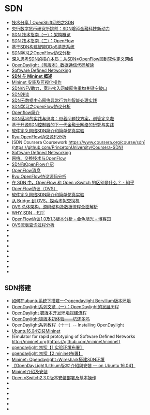 # SDN


*   [技术分享 | OpenShift网络之SDN](http://dockone.io/article/8204)
*   [央行数字货币研究所姚前：SDN增添金融科技新动力](http://www.iyiou.com/p/65926)
*   [SDN 技术指南（一）：架构概览](https://riboseyim.github.io/2017/05/12/SDN/)
*   [SDN 技术指南（二）：OpenFlow](https://riboseyim.github.io/2017/08/22/SDN-OpenFlow/)
*   [基于SDN构建智能DDoS清洗系统](http://blog.nsfocus.net/sdn-ddos-cleaning-system)
*   [SDN学习之OpenFlow协议分析](http://www.cnblogs.com/sgatbl/p/6822154.html)
*   [深入思考SDN的核心本质：从SDN=OpenFlow回到软件定义网络](https://www.sdnlab.com/8078.html)
*   [OpenDaylight（氢版本）数据通信代码解读](http://blog.sina.com.cn/s/blog_138c6e98e0102viuv.html)
*   [Software Defined Networking](https://www.coursera.org/learn/sdn)
*   [**SDN 与 Mininet 概述**](https://blog.csdn.net/Neo233/article/details/79763221)
*   [Mininet 安装及可视化操作](https://blog.csdn.net/asneverbefore/article/details/78916645)
*   [SDN/NFV助力，宽带接入网成网络重构关键突破口](http://www.d1net.com/data/vendor/484656.html)
*   [SDN浅谈](https://www.tuicool.com/articles/Q3uQf2)
*   [SDN云数据中心网络异常行为的智能处理实践](http://cloud.51cto.com/art/201711/558419.htm)
*   [SDN学习之OpenFlow协议分析](http://www.cnblogs.com/sgatbl/p/6822154.html)
*   [Openflow简介](https://www.tuicool.com/articles/FnqYVb)
*   [SDN落地的实践与思考：带着问题找方案，别管定义啦](https://www.sdnlab.com/4433.html)
*   [基于开源SDN控制器的下一代金融云网络的研究与实践](http://geek.csdn.net/news/detail/256569?utm_source=tuicool&utm_medium=referral)
*   [软件定义网络SDN简介和简单仿真实验](http://blog.nsfocus.net/%E8%BD%AF%E4%BB%B6%E5%AE%9A%E4%B9%89%E7%BD%91%E7%BB%9Csdn%E7%AE%80%E4%BB%8B%E5%92%8C%E7%AE%80%E5%8D%95%E4%BB%BF%E7%9C%9F%E5%AE%9E%E9%AA%8C/?utm_source=tuicool&utm_medium=referral)
*   [Ryu:OpenFlow协议源码分析](http://www.sdnlab.com/12838.html?utm_source=tuicool&utm_medium=referral)
*   [SDN Coursera Coursework https://www.coursera.org/course/sdn](https://github.com/PrincetonUniversity/Coursera-SDN)
*   [Software Defined Networking](https://zh.coursera.org/learn/sdn?tdsourcetag=s_pctim_aiomsg)
*   [网络、交换技术与OpenFlow](http://tech.ifeng.com/a/20180328/44921976_0.shtml?utm_source=tuicool&utm_medium=referral)
*   [SDN和OpenFlow介绍](http://www.just4coding.com/blog/2016/12/31/introducing-openflow/?utm_source=tuicool&utm_medium=referral)
*   [OpenFlow消息](http://www.cnblogs.com/zhanglei93/p/5003326.html?utm_source=tuicool&utm_medium=referral)
*   [Ryu:OpenFlow协议源码分析](http://www.muzixing.com/pages/2015/07/24/ryuopenflowxie-yi-yuan-ma-fen-xi.html?utm_source=tuicool&utm_medium=referral)
*   [在 SDN 中，OpenFlow 和 Open vSwitch 的区别是什么？ - 知乎](https://www.zhihu.com/question/24178046)
*   [OpenFlow协议（OVS）](http://www.cnblogs.com/liangan/p/5589214.html?utm_source=tuicool&utm_medium=referral)
*   [软件定义网络SDN简介和简单仿真实验](http://blog.nsfocus.net/%E8%BD%AF%E4%BB%B6%E5%AE%9A%E4%B9%89%E7%BD%91%E7%BB%9Csdn%E7%AE%80%E4%BB%8B%E5%92%8C%E7%AE%80%E5%8D%95%E4%BB%BF%E7%9C%9F%E5%AE%9E%E9%AA%8C/?utm_source=tuicool&utm_medium=referral)
*   [从 Bridge 到 OVS，探索虚拟交换机](http://www.cnblogs.com/bakari/p/8097439.html?utm_source=tuicool&utm_medium=referral)
*   [OVS 总体架构、源码结构及数据流程全面解析](http://www.cnblogs.com/bakari/p/8097478.html?utm_source=tuicool&utm_medium=referral)
*   [WHY SDN - 知乎](https://zhuanlan.zhihu.com/p/49849558)
*   [OpenFlow协议1.0及1.3版本分析 - 金色旭光 - 博客园](http://www.cnblogs.com/goldsunshine/p/7262484.html?utm_source=tuicool&utm_medium=referral)
*   [OVS流表查询过程分析](https://blog.csdn.net/vonzhoufz/article/details/36005667?utm_source=tuicool&utm_medium=referral)
*   []()
*   []()
*   []()
*   []()
*   []()
*   []()
*   []()
*   []()
*   []()

## SDN搭建
*   [如何在ubuntu系统下搭建一个opendaylight Beryllium版本环境](https://www.aliyun.com/jiaocheng/153349.html?spm=5176.100033.2.7.5999778bYvn9Vs)
*   [OpenDaylight系列文章（一）：OpenDaylight的发展历程](https://www.sdnlab.com/community/article/odl/955)
*   [OpenDaylight 铍版本开发环境搭建流程](https://www.aliyun.com/jiaocheng/129664.html?spm=5176.100033.2.5.5999778bYvn9Vs)
*   [OpenDaylight铍版本初体验——坑还多吗](https://www.sdnlab.com/15943.html)
*   [OpenDaylight系列教程（十一）-- Installing OpenDaylight](https://www.aliyun.com/jiaocheng/826157.html)
*   [Ubuntu16.04安装Mininet](https://blog.csdn.net/linyixiao88/article/details/65651390)
*   [Emulator for rapid prototyping of Software Defined Networks http://mininet.org](https://github.com/mininet/mininet)
*   [opendaylight 初探【1 实验环境布署】](https://www.cnblogs.com/veniceslove/p/6293848.html)
*   [opendaylight 初探【2 mininet布署】](https://www.cnblogs.com/veniceslove/p/6294045.html)
*   [Mininet+Opendaylight+Wireshark搭建SDN环境](http://blog.51cto.com/wanxiule/1912730)
*   [【OpenDayLight(Lithium版本)介紹與安裝 — on Ubuntu 16.04】](https://ting-kuan.blog/2017/11/08/%E3%80%90opendaylightlithium%E7%89%88%E6%9C%AC%E4%BB%8B%E7%B4%B9%E8%88%87%E5%AE%89%E8%A3%9D-on-ubuntu-16-04%E3%80%91/?tdsourcetag=s_pctim_aiomsg)
*   [Mininet介绍及安装](https://www.cnblogs.com/xiaoxt/p/5499078.html)
*   [Open vSwitch2.3.0版本安装部署及基本操作](https://www.sdnlab.com/3166.html)
*   []()
*   []()
*   []()
*   []()
*   []()
*   []()





